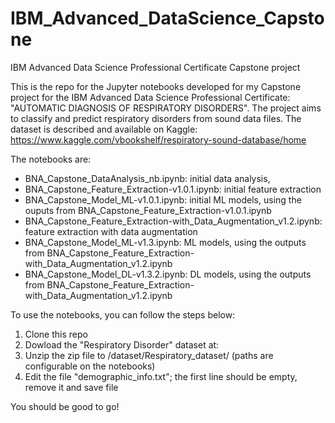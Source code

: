 # IBM_Advanced_DataScience_Capstone
IBM Advanced Data Science Professional Certificate Capstone project

This is the repo for the Jupyter notebooks developed for my Capstone project for the IBM Advanced Data Science Professional Certificate: "AUTOMATIC DIAGNOSIS OF RESPIRATORY DISORDERS".
The project aims to classify and predict respiratory disorders from sound data files.
The dataset is described and available on Kaggle: https://www.kaggle.com/vbookshelf/respiratory-sound-database/home 

The notebooks are:
- BNA_Capstone_DataAnalysis_nb.ipynb: initial data analysis,
- BNA_Capstone_Feature_Extraction-v1.0.1.ipynb: initial feature extraction
- BNA_Capstone_Model_ML-v1.0.1.ipynb: initial ML models, using the ouputs from BNA_Capstone_Feature_Extraction-v1.0.1.ipynb
- BNA_Capstone_Feature_Extraction-with_Data_Augmentation_v1.2.ipynb: feature extraction with data augmentation
- BNA_Capstone_Model_ML-v1.3.ipynb: ML models, using the outputs from BNA_Capstone_Feature_Extraction-with_Data_Augmentation_v1.2.ipynb
- BNA_Capstone_Model_DL-v1.3.2.ipynb: DL models, using the outputs from BNA_Capstone_Feature_Extraction-with_Data_Augmentation_v1.2.ipynb

To use the notebooks, you can follow the steps below:
1. Clone this repo
2. Dowload the "Respiratory Disorder" dataset at:
3. Unzip the zip file to <repo>/dataset/Respiratory_dataset/ (paths are configurable on the notebooks)
4. Edit the file "demographic_info.txt"; the first line should be empty, remove it and save file

You should be good to go!
